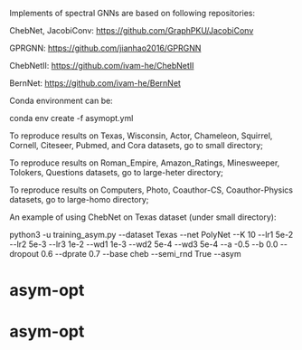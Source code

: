 Implements of spectral GNNs are based on following repositories:

ChebNet, JacobiConv: https://github.com/GraphPKU/JacobiConv

GPRGNN: https://github.com/jianhao2016/GPRGNN

ChebNetII: https://github.com/ivam-he/ChebNetII

BernNet: https://github.com/ivam-he/BernNet



Conda environment can be:

conda env create -f asymopt.yml



To reproduce results on Texas, Wisconsin, Actor, Chameleon, Squirrel, Cornell, Citeseer, Pubmed, and Cora datasets, go to small directory;

To reproduce results on Roman_Empire, Amazon_Ratings, Minesweeper, Tolokers, Questions datasets, go to large-heter directory;

To reproduce results on Computers, Photo, Coauthor-CS, Coauthor-Physics datasets, go to large-homo directory;



An example of using ChebNet on Texas dataset (under small directory):

python3 -u training_asym.py --dataset Texas --net PolyNet --K 10 --lr1 5e-2 --lr2 5e-3 --lr3 1e-2 --wd1 1e-3 --wd2 5e-4 --wd3 5e-4 --a -0.5 --b 0.0 --dropout 0.6 --dprate 0.7 --base cheb --semi_rnd True --asym



# asym-opt
# asym-opt
